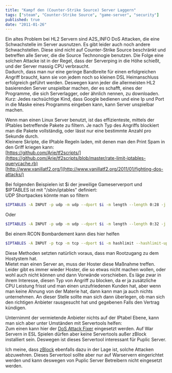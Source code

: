 ```yaml
---
title: "Kampf den (Counter-Strike Source) Server Laggern"
tags: ["steam", "Counter-Strike Source", "game-server", "security"]
published: true
date: "2011-01-26"
---
```


Ein altes Problem bei HL2 Servern sind A2S_INFO DoS Attacken, die eine Schwachstelle im Server ausnutzen. Es gibt leider auch noch andere Schwachstellen. Diese sind nicht auf Counter-Strike Source beschränkt und betreffen alle Server, die die Source Technonogie benutzen. Die Folge eine solchen Attacke ist in der Regel, dass der Serverping in die Höhe schießt, und der Server massig CPU verbraucht.  
Dadurch, dass man nur eine geringe Bandbreite für einen erfolgreichen Angriff braucht, kann sie von jedem noch so kleinen DSL Heimanschluss erfolgreich geführt werden. Deswegen kann jeder die allermeisten HL2 basierenden Server unspielbar machen, der es schafft, eines der Programme, die sich Serverlagger, oder ähnlich nennen, zu downloaden.  
Kurz: Jedes rachsüchtige Kind, dass Google bedienen und eine Ip und Port in die Maske eines Programms eingeben kann, kann Server unspielbar machen.

Wenn man einen Linux Server benutzt, ist das effizienteste, mittels der IPtables betreffende Pakete zu filtern. Je nach Typ des Angriffs blockiert man die Pakete vollständig, oder lässt nur eine bestimmte Anzahl pro Sekunde durch.  
Kleinere Skripte, die IPtable Regeln laden, mit denen man den Print Spam in den Griff kriegen kann:  
[https://github.com/Arie/tf2scripts/](https://github.com/Arie/tf2scripts/blob/master/rate-limit-iptables-querycache.rb)  
[http://www.vanillatf2.org/](http://www.vanillatf2.org/2011/01/fighting-dos-attacks/)

Bei folgenden Beispielen ist $i der jeweilige Gameserverport und $IPTABLES ist mit "/sbin/iptables" definiert:  
UDP Shortpackes könnte man so filtern

```bash
$IPTABLES -A INPUT -p udp -m udp --dport $i -m length --length 0:28 -j DROP
```

Oder

```bash
$IPTABLES -A INPUT -p udp -m udp --dport $i -m length --length 0:32 -j DROP
```

Bei einem RCON Bombardement kann dies hier helfen

```bash
$IPTABLES -A INPUT -p tcp -m tcp --dport $i -m hashlimit --hashlimit-upto 2/sec --hashlimit-burst 1 --hashlimit-mode srcip,dstip,dstport --hashlimit-name PACKET_LIMIT_$i -j ACCEPT
```

Diese Methoden setzten natürlich voraus, dass man Rootzugang zu dem Hostystem hat.  
Mietet man einen Server an, muss der Hoster diese Maßnahme treffen. Leider gibt es immer wieder Hoster, die so etwas nicht machen wollen, oder wohl auch nicht können und dann Vorwände vorschieben. Es läge zwar in ihrem Interesse, diesen Typ von Angriff zu blocken, da er ja zusätzliche CPU Leistung frisst und man einen unzufriedenen Kunden hat, aber wenn man keine Ahnung von der Materie hat, dann kann man ja auch nichts unternehmen. An dieser Stelle sollte man sich dann überlegen, ob man sich den richtigen Anbieter rausgesucht hat und gegebenen Falls den Vertrag kündigen.

Unternimmt der vermietende Anbieter nichts auf der IPtabel Ebene, kann man sich aber unter Umständen mit Servertools helfen:  
Zum einen kann hier der [DoS Attack Fixer](http://sourceserver.info/wiki/daf) eingesetzt werden. Auf War Servern in ESL Spielen dürfen aber keine Servertools außer zBlock installiert sein. Deswegen ist dieses Servertool interessant für Puplic Server.

Ich meine, dass [zBlock](http://zblock.mgamez.eu/) ebenfalls dazu in der Lage ist, solche Attacken abzuwehren. Dieses Servertool sollte aber nur auf Warservern eingerichtet werden und kann deswegen von Puplic Server Betreibern nicht eingesetzt werden.

